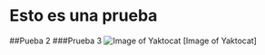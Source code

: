 # Esto es una prueba
##Pueba 2
###Prueba 3
![Image of Yaktocat](https://octodex.github.com/images/yaktocat.png)
[Image of Yaktocat]
